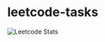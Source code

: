 # leetcode-tasks
![Leetcode Stats](https://leetcard.jacoblin.cool/m62624?theme=nord&font=Niramit&ext=activity)
